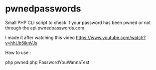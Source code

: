# pwnedpasswords

Small PHP CLI script to check if your password has been pwned or not through the api pwnedpasswords.com

I made it after watching this video https://www.youtube.com/watch?v=hhUb5iknVJs

How to use : 

php pwned.php PasswordYouWannaTest
